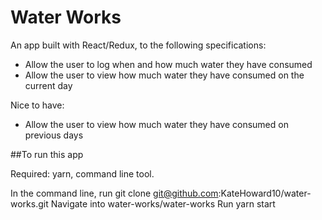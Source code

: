 # Water Works

An app built with React/Redux, to the following specifications:
- Allow the user to log when and how much water they have consumed
- Allow the user to view how much water they have consumed on the current day

Nice to have:

- Allow the user to view how much water they have consumed on previous days


##To run this app

Required: yarn, command line tool.

In the command line, run git clone git@github.com:KateHoward10/water-works.git
Navigate into water-works/water-works
Run yarn start